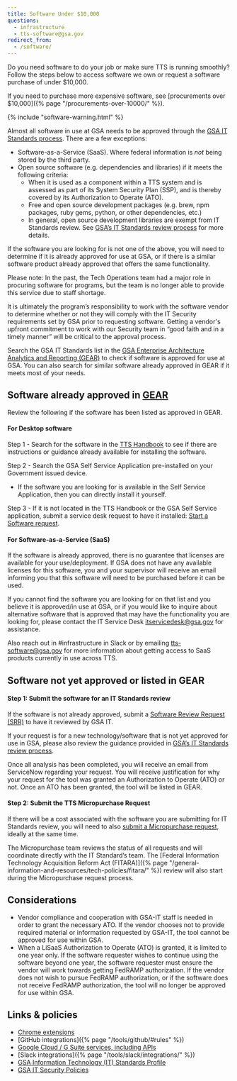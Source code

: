```yaml
---
title: Software Under $10,000
questions:
  - infrastructure
  - tts-software@gsa.gov
redirect_from:
  - /software/
---
```


Do you need software to do your job or make sure TTS is running smoothly? Follow
the steps below to access software we own or request a software purchase of
under \$10,000.

If you need to purchase more expensive software, see [procurements over
$10,000]({% page "/procurements-over-10000/" %}).

{% include "software-warning.html" %}

Almost all software in use at GSA needs to be approved through the
[GSA IT Standards process](https://sites.google.com/a/gsa.gov/it_standards/it-standards).
There are a few exceptions:

- Software-as-a-Service (SaaS). Where federal information is _not_ being stored
  by the third party.
- Open source software (e.g. dependencies and libraries) if it meets the
  following criteria:
  - When it is used as a component within a TTS system and is assessed as part
    of its System Security Plan (SSP), and is thereby covered by its
    Authorization to Operate (ATO).
  - Free and open source development packages (e.g. brew, npm packages, ruby
    gems, python, or other dependencies, etc.)
  - In general, open source development libraries are exempt from IT Standards
    review. See
    [GSA’s IT Standards review process](https://sites.google.com/a/gsa.gov/it_standards/software-approvals#h.eubg8a2e9b5)
    for more details.

If the software you are looking for is not one of the above, you will need to
determine if it is already approved for use at GSA, or if there is a similar
software product already approved that offers the same functionality.

Please note: In the past, the Tech Operations team had a major role in procuring
software for programs, but the team is no longer able to provide this service
due to staff shortage.

It is ultimately the program’s responsibility to work with the software vendor
to determine whether or not they will comply with the IT Security requirements
set by GSA prior to requesting software. Getting a vendor's upfront commitment
to work with our Security team in “good faith and in a timely manner” will be
critical to the approval process.

Search the GSA IT Standards list in the
[GSA Enterprise Architecture Analytics and Reporting (GEAR)](https://ea.gsa.gov/#!/itstandards) to check if software is approved for use at GSA. You can also
search for similar software already approved in GEAR if it meets most of your
needs.

## Software already approved in [GEAR](https://ea.gsa.gov/#!/itstandards)

Review the following if the software has been listed as approved in GEAR.

#### For Desktop software

Step 1 - Search for the software in the
[TTS Handbook](https://search.usa.gov/search?utf8=%E2%9C%93&affiliate=tts-handbook)
to see if there are instructions or guidance already available for installing
the software.

Step 2 - Search the GSA Self Service Application pre-installed on your
Government issued device.

- If the software you are looking for is available in the Self Service
  Application, then you can directly install it yourself.

Step 3 - If it is not located in the TTS Handbook or the GSA Self Service
application, submit a service desk request to have it installed:
[Start a Software request](https://gsa.servicenowservices.com/nav_to.do?uri=%2Fsp%3Fid%3Dkb_article%26sys_id%3D18833608db0e3b040e1d368d7c9619fb).

#### For Software-as-a-Service (SaaS)

If the software is already approved, there is no guarantee that licenses are
available for your use/deployment. If GSA does not have any available licenses
for this software, you and your supervisor will receive an email informing you
that this software will need to be purchased before it can be used.

If you cannot find the software you are looking for on that list and you believe
it is approved/in use at GSA, or if you would like to inquire about alternative
software that is approved that may have the functionality you are looking for,
please contact the IT Service Desk itservicedesk@gsa.gov for assistance.

Also reach out in #infrastructure in Slack or by emailing tts-software@gsa.gov
for more information about getting access to SaaS products currently in use
across TTS.

## Software not yet approved or listed in GEAR

#### Step 1: Submit the software for an IT Standards review

If the software is not already approved, submit a
[Software Review Request (SRR)](https://gsa.servicenowservices.com/sp?id=sc_cat_item&sys_id=e32824291bd234d47adac808624bcb44&sysparm_category=bd9a5672f8087000ce3de67bda527122&catalog_id=-1)
to have it reviewed by GSA IT.

If your request is for a new technology/software that is not yet approved for
use in GSA, please also review the guidance provided in
[GSA’s IT Standards review process](https://sites.google.com/a/gsa.gov/it_standards/it-standards).

Once all analysis has been completed, you will receive an email from ServiceNow
regarding your request. You will receive justification for why your request for
the tool was granted an Authorization to Operate (ATO) or not. Once an ATO has
been granted, the tool will be listed in GEAR.

#### Step 2: Submit the TTS Micropurchase Request

If there will be a cost associated with the software you are submitting for IT
Standards review, you will need to also
[submit a Micropurchase request](https://docs.google.com/forms/d/e/1FAIpQLSd-GoOE9xWWfJvdZNRP3SE7mj5ysI_RfM8brxdG8YpyJV9yKA/viewform),
ideally at the same time.

The Micropurchase team reviews the status of all requests and will coordinate
directly with the IT Standard’s team. The [Federal Information Technology
Acquisition Reform Act
(FITARA)]({% page "/general-information-and-resources/tech-policies/fitara/" %})
review will also start during the Micropurchase request process.

## Considerations

- Vendor compliance and cooperation with GSA-IT staff is needed in order to
  grant the necessary ATO. If the vendor chooses not to provide required
  material or information requested by GSA-IT, the tool cannot be approved for
  use within GSA.
- When a LiSaaS Authorization to Operate (ATO) is granted, it is limited to one
  year only. If the software requester wishes to continue using the software
  beyond one year, the software requester must ensure the vendor will work
  towards getting FedRAMP authorization. If the vendor does not wish to pursue
  FedRAMP authorization, or if the software does not receive FedRAMP
  authorization, the tool will no longer be approved for use within GSA.

## Links & policies

- [Chrome extensions](https://gsa.servicenowservices.com/sp?sys_kb_id=cec3a657dbe753042b02388d7c9619c9&id=kb_article_view&sysparm_rank=1&sysparm_tsqueryId=dba3837b1bc3351064abdb51ac4bcb67)
- [GitHub integrations]({% page "/tools/github/#rules" %})
- [Google Cloud / G Suite services, including APIs](https://docs.google.com/spreadsheets/d/1h0338doPlHIfslS7Huypzs7TlJTFVw_-98oPnum0Cvo/edit#gid=467863101)
- [Slack integrations]({% page "/tools/slack/integrations/" %})
- [GSA Information Technology (IT) Standards Profile](https://www.gsa.gov/directives-library/gsa-information-technology-it-standards-profile#:~:text=The%20IT%20Standards%20Profile%20is,at%20ea.gsa.gov.)
- [GSA IT Security Policies](https://www.gsa.gov/policy-regulations/policy/information-integrity-and-access/gsa-it-security-policies)
